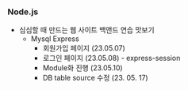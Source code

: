 ### Node.js
  * 심심할 때 만드는 웹 사이트 백앤드 연습 맛보기
    * Mysql Express
      * 회원가입 페이지 (23.05.07)
      * 로그인 페이지  (23.05.08) - express-session
      * Module화 진행 (23.05.10)
      * DB table source 수정 (23. 05. 17)     
